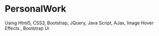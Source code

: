 # PersonalWork
Using Html5, CSS3, Bootstrap, JQuery,  Java Script, AJax, Image Hover Effects , Bootstrap Ui
